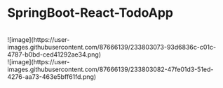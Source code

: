 # SpringBoot-React-TodoApp
<br>
![image](https://user-images.githubusercontent.com/87666139/233803073-93d6836c-c01c-4787-b0bd-ced41292ae34.png)
<br>
![image](https://user-images.githubusercontent.com/87666139/233803082-47fe01d3-51ed-4276-aa73-463e5bff61fd.png)

